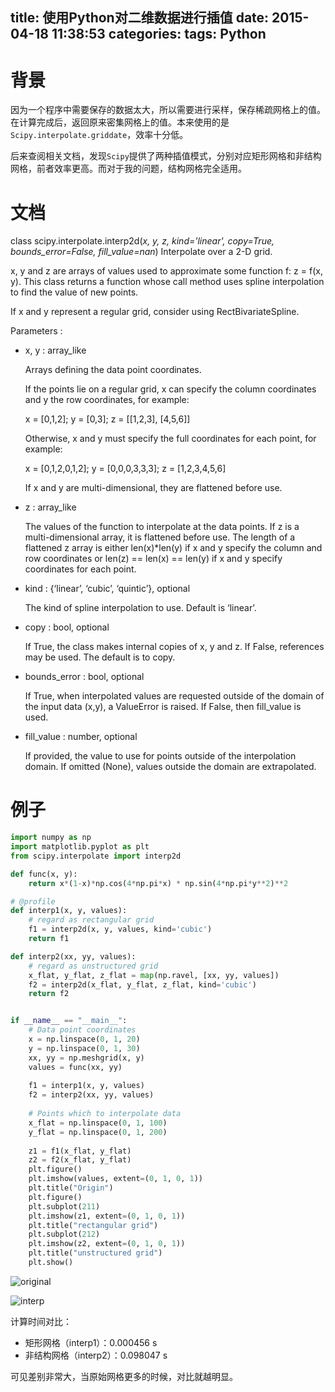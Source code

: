 title: 使用Python对二维数据进行插值
date: 2015-04-18 11:38:53
categories: 
tags: Python
---

背景
==
因为一个程序中需要保存的数据太大，所以需要进行采样，保存稀疏网格上的值。在计算完成后，返回原来密集网格上的值。本来使用的是`Scipy.interpolate.griddate`，效率十分低。

后来查阅相关文档，发现`Scipy`提供了两种插值模式，分别对应矩形网格和非结构网格，前者效率更高。而对于我的问题，结构网格完全适用。

<!--more-->

文档
==

class scipy.interpolate.interp2d(*x, y, z, kind='linear', copy=True, bounds_error=False, fill_value=nan*)
Interpolate over a 2-D grid.

x, y and z are arrays of values used to approximate some function f: z = f(x, y). This class returns a function whose call method uses spline interpolation to find the value of new points.

If x and y represent a regular grid, consider using RectBivariateSpline.

Parameters :

- x, y : array_like

    Arrays defining the data point coordinates.
  
    If the points lie on a regular grid, x can specify the column coordinates and y the row coordinates, for example:
  
    x = [0,1,2];  y = [0,3]; z = [[1,2,3], [4,5,6]]

    Otherwise, x and y must specify the full coordinates for each point, for example:
  
    x = [0,1,2,0,1,2];  y = [0,0,0,3,3,3]; z = [1,2,3,4,5,6]
  
    If x and y are multi-dimensional, they are flattened before use.

- z : array_like

    The values of the function to interpolate at the data points. If z is a multi-dimensional array, it is flattened before use. The length of a flattened z array is either len(x)\*len(y) if x and y specify the column and row coordinates or len(z) == len(x) == len(y) if x and y specify coordinates for each point.

- kind : {‘linear’, ‘cubic’, ‘quintic’}, optional

    The kind of spline interpolation to use. Default is ‘linear’.

- copy : bool, optional

    If True, the class makes internal copies of x, y and z. If False, references may be used. The default is to copy.

- bounds_error : bool, optional

    If True, when interpolated values are requested outside of the domain of the input data (x,y), a ValueError is raised. If False, then fill_value is used.

- fill_value : number, optional

    If provided, the value to use for points outside of the interpolation domain. If omitted (None), values outside the domain are extrapolated.


例子
==

```python
import numpy as np
import matplotlib.pyplot as plt
from scipy.interpolate import interp2d

def func(x, y):
    return x*(1-x)*np.cos(4*np.pi*x) * np.sin(4*np.pi*y**2)**2

# @profile
def interp1(x, y, values):
    # regard as rectangular grid
    f1 = interp2d(x, y, values, kind='cubic')
    return f1

def interp2(xx, yy, values):
    # regard as unstructured grid
    x_flat, y_flat, z_flat = map(np.ravel, [xx, yy, values])
    f2 = interp2d(x_flat, y_flat, z_flat, kind='cubic')
    return f2


if __name__ == "__main__":
    # Data point coordinates
    x = np.linspace(0, 1, 20)
    y = np.linspace(0, 1, 30)
    xx, yy = np.meshgrid(x, y)
    values = func(xx, yy)
    
    f1 = interp1(x, y, values)
    f2 = interp2(xx, yy, values)
    
    # Points which to interpolate data
    x_flat = np.linspace(0, 1, 100)
    y_flat = np.linspace(0, 1, 200)
    
    z1 = f1(x_flat, y_flat)
    z2 = f2(x_flat, y_flat)
    plt.figure()
    plt.imshow(values, extent=(0, 1, 0, 1))
    plt.title("Origin")
    plt.figure()
    plt.subplot(211)
    plt.imshow(z1, extent=(0, 1, 0, 1))
    plt.title("rectangular grid")
    plt.subplot(212)
    plt.imshow(z2, extent=(0, 1, 0, 1))
    plt.title("unstructured grid")
    plt.show()
```

![original](/img/20150418_01.png?raw=true)

![interp](/img/20150418_02.png?raw=true)

计算时间对比：

- 矩形网格（interp1）：0.000456 s
- 非结构网格（interp2）：0.098047 s

可见差别非常大，当原始网格更多的时候，对比就越明显。





